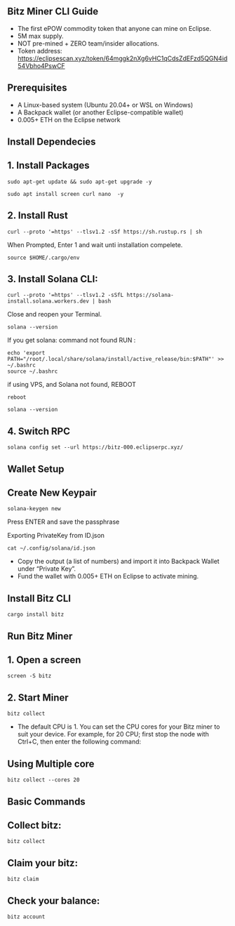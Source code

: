 ## Bitz Miner CLI Guide

* The first ePOW commodity token that anyone can mine on Eclipse.
* 5M max supply.
* NOT pre-mined + ZERO team/insider allocations.
* Token address: https://eclipsescan.xyz/token/64mggk2nXg6vHC1qCdsZdEFzd5QGN4id54Vbho4PswCF

## Prerequisites

* A Linux-based system (Ubuntu 20.04+ or WSL on Windows)
* A Backpack wallet (or another Eclipse-compatible wallet) 
* 0.005+ ETH on the Eclipse network

## Install Dependecies

## 1. Install Packages

```
sudo apt-get update && sudo apt-get upgrade -y

sudo apt install screen curl nano  -y
```
## 2. Install Rust

```
curl --proto '=https' --tlsv1.2 -sSf https://sh.rustup.rs | sh
```

When Prompted, Enter 1 and wait unti installation compelete.

```
source $HOME/.cargo/env
```
## 3. Install Solana CLI:
```
curl --proto '=https' --tlsv1.2 -sSfL https://solana-install.solana.workers.dev | bash
```
Close and reopen your Terminal.
```
solana --version
```
If you get solana: command not found RUN :
```
echo 'export PATH="/root/.local/share/solana/install/active_release/bin:$PATH"' >> ~/.bashrc
source ~/.bashrc
```
if using VPS, and Solana not found, REBOOT

```
reboot
```

```
solana --version
```
## 4. Switch RPC

```
solana config set --url https://bitz-000.eclipserpc.xyz/
```

##  Wallet Setup 
## Create New Keypair

```
solana-keygen new
```
Press ENTER and save the passphrase

Exporting PrivateKey from ID.json
```
cat ~/.config/solana/id.json
```
* Copy the output (a list of numbers) and import it into Backpack Wallet under “Private Key”.
* Fund the wallet with 0.005+ ETH on Eclipse to activate mining.

## Install Bitz CLI
```
cargo install bitz
```
## Run Bitz Miner

## 1. Open a screen
```
screen -S bitz
```
## 2. Start Miner
```
bitz collect
```
* The default CPU is 1. You can set the CPU cores for your Bitz miner to suit your device. For example, for 20 CPU;
first stop the node with Ctrl+C, then
enter the following command:
## Using Multiple core
```
bitz collect --cores 20
```

## Basic Commands
## Collect bitz:
 ``` 
 bitz collect
 ```
## Claim your bitz:
 ```
bitz claim
 ```
## Check your balance:
```
bitz account
```


